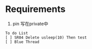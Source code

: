 # Requirements
1. pin 写在private中

~~~text
To do List
[ ] SR04 Delete usleep(10) Then test
[ ] Blue Thread

~~~